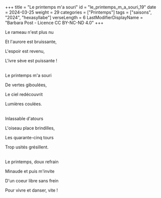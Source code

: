 +++
title = "Le printemps m'a souri"
id = "le_printemps_m_a_souri_19"
date = 2024-03-25
weight = 29
categories = ["Printemps"]
tags = ["saisons", "2024", "hexasyllabe"]
verseLength = 6
LastModifierDisplayName = "Barbara Post - Licence CC BY-NC-ND 4.0"
+++

Le rameau n'est plus nu

Et l'aurore est bruissante,

L'espoir est revenu,

L'ivre sève est puissante !

 \
Le printemps m'a souri

De vertes giboulées,

Le ciel redécouvrit

Lumières coulées.

 \
Inlassable d'atours

L'oiseau place brindilles,

Les quarante-cinq tours

Trop usités grésillent.

 \
Le printemps, doux refrain

Minaude et puis m'invite

D'un coeur libre sans frein

Pour vivre et danser, vite !

